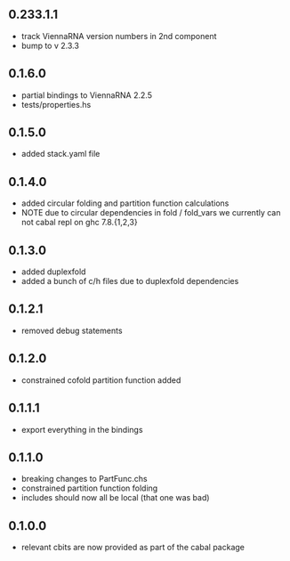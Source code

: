 0.233.1.1
---------

- track ViennaRNA version numbers in 2nd component
- bump to v 2.3.3

0.1.6.0
-------

- partial bindings to ViennaRNA 2.2.5
- tests/properties.hs

0.1.5.0
-------

- added stack.yaml file

0.1.4.0
-------

- added circular folding and partition function calculations
- NOTE due to circular dependencies in fold / fold_vars we currently can not
  cabal repl on ghc 7.8.{1,2,3}

0.1.3.0
-------

- added duplexfold
- added a bunch of c/h files due to duplexfold dependencies

0.1.2.1
-------

- removed debug statements

0.1.2.0
-------

- constrained cofold partition function added

0.1.1.1
-------

- export everything in the bindings

0.1.1.0
-------

- breaking changes to PartFunc.chs
- constrained partition function folding
- includes should now all be local (that one was bad)

0.1.0.0
-------

- relevant cbits are now provided as part of the cabal package

